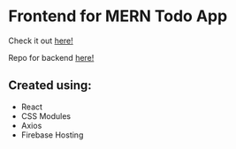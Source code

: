 # Frontend for MERN Todo App

Check it out [here!](https://mern-todo-app-1f57a.web.app/)

Repo for backend [here!](https://github.com/ianbrdeguzman/mern-todo-app-backend)

## Created using:

-   React
-   CSS Modules
-   Axios
-   Firebase Hosting
